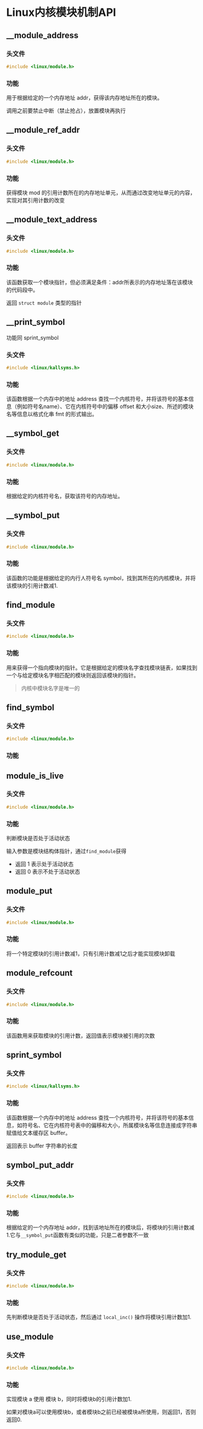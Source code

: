 # Linux内核模块机制API

## __module_address

### 头文件

```c
#include <linux/module.h>
```

### 功能

用于根据给定的一个内存地址 addr，获得该内存地址所在的模块。

调用之前要禁止中断（禁止抢占），放置模块再执行

## __module_ref_addr

### 头文件

```c
#include <linux/module.h>
```

### 功能

获得模块 mod 的引用计数所在的内存地址单元，从而通过改变地址单元的内容，实现对其引用计数的改变

## __module_text_address

### 头文件

```c
#include <linux/module.h>
```

### 功能

该函数获取一个模块指针，但必须满足条件：addr所表示的内存地址落在该模块的代码段中。

返回 `struct module` 类型的指针

## __print_symbol

功能同 sprint_symbol

### 头文件

```c
#include <linux/kallsyms.h>
```

### 功能

该函数根据一个内存中的地址 address 查找一个内核符号，并将该符号的基本信息（例如符号名name）、它在内核符号中的偏移 offset 和大小size、所述的模块名等信息以格式化串 fmt 的形式输出。

## __symbol_get

### 头文件

```c
#include <linux/module.h>
```

### 功能

根据给定的内核符号名，获取该符号的内存地址。

## __symbol_put

### 头文件

```c
#include <linux/module.h>
```

### 功能

该函数的功能是根据给定的内行人符号名 symbol，找到其所在的内核模块，并将该模块的引用计数减1.

## find_module

### 头文件

```c
#include <linux/module.h>
```

### 功能

用来获得一个指向模块的指针。它是根据给定的模块名字查找模块链表，如果找到一个与给定模块名字相匹配的模块则返回该模块的指针。

> 内核中模块名字是唯一的

## find_symbol

### 头文件

```c
#include <linux/module.h>
```

### 功能

## module_is_live

### 头文件

```c
#include <linux/module.h>
```

### 功能

判断模块是否处于活动状态

输入参数是模块结构体指针，通过`find_module`获得

- 返回 1 表示处于活动状态
- 返回 0 表示不处于活动状态

## module_put

### 头文件

```c
#include <linux/module.h>
```

### 功能

将一个特定模块的引用计数减1，只有引用计数减1之后才能实现模块卸载

## module_refcount

### 头文件

```c
#include <linux/module.h>
```

### 功能

该函数用来获取模块的引用计数，返回值表示模块被引用的次数

## sprint_symbol

### 头文件

```c
#include <linux/kallsyms.h>
```

### 功能

该函数根据一个内存中的地址 address 查找一个内核符号，并将该符号的基本信息，如符号名、它在内核符号表中的偏移和大小，所属模块名等信息连接成字符串赋值给文本缓存区 buffer。

返回表示 buffer 字符串的长度

## symbol_put_addr

### 头文件

```c
#include <linux/module.h>
```

### 功能

根据给定的一个内存地址 addr，找到该地址所在的模块后，将模块的引用计数减1.它与`__symbol_put`函数有类似的功能，只是二者参数不一致

## try_module_get

### 头文件

```c
#include <linux/module.h>
```

### 功能

先判断模块是否处于活动状态，然后通过 `local_inc()` 操作将模块引用计数加1.

## use_module

### 头文件

```c
#include <linux/module.h>
```

### 功能

实现模块 a 使用 模块 b，同时将模块b的引用计数加1.

如果对模块a可以使用模块b，或者模块b之前已经被模块a所使用，则返回1，否则返回0.

